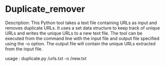 # Duplicate_remover
Description:
This Python tool takes a text file containing URLs as input and removes duplicate URLs. 
It uses a set data structure to keep track of unique URLs and writes the unique URLs to a new text file. 
The tool can be executed from the command line with the input file and output file specified using the -o option.
The output file will contain the unique URLs extracted from the input file.

usage : duplicate.py /urls.txt -o /new.txt 
